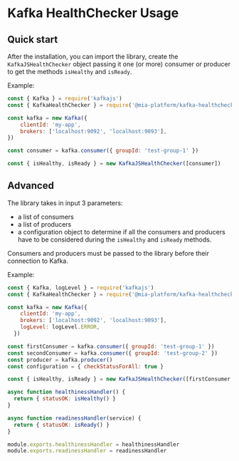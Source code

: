 # Kafka HealthChecker Usage

## Quick start
After the installation, you can import the library, create the `KafkaJSHealthChecker` object passing it one (or more) consumer or producer to get the methods `isHealthy` and `isReady`.

Example:

```javascript
const { Kafka } = require('kafkajs')
const { KafkaHealthChecker } = require('@mia-platform/kafka-healthchecker')

const kafka = new Kafka({
    clientId: 'my-app',
    brokers: ['localhost:9092', 'localhost:9093'],
})

const consumer = kafka.consumer({ groupId: 'test-group-1' })

const { isHealthy, isReady } = new KafkaJSHealthChecker([consumer])
```

## Advanced
The library takes in input 3 parameters:
- a list of consumers
- a list of producers
- a configuration object to determine if all the consumers and producers have to be considered during the `isHealthy` and `isReady` methods.

Consumers and producers must be passed to the library before their connection to Kafka.

Example:

```javascript
const { Kafka, logLevel } = require('kafkajs')
const { KafkaHealthChecker } = require('@mia-platform/kafka-healthchecker')

const kafka = new Kafka({
    clientId: 'my-app',
    brokers: ['localhost:9092', 'localhost:9093'],
    logLevel: logLevel.ERROR,
  })

const firstConsumer = kafka.consumer({ groupId: 'test-group-1' })
const secondConsumer = kafka.consumer({ groupId: 'test-group-2' })
const producer = kafka.producer()
const configuration = { checkStatusForAll: true }

const { isHealthy, isReady } = new KafkaJSHealthChecker([firstConsumer, secondConsumer], [producer], configuration)

async function healthinessHandler() {
  return { statusOK: isHealthy() }
}

async function readinessHandler(service) {
  return { statusOK: isReady() }
}

module.exports.healthinessHandler = healthinessHandler
module.exports.readinessHandler = readinessHandler
```